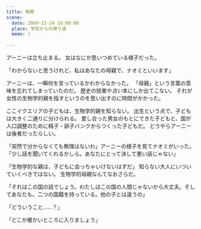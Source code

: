 ```yaml
---
title: 再開
scene:
  date: 2060-12-24 16:00:00
  place: 学校からの帰り道
  memo: |
    
---
```


アーニーは立ち止まる。
女はなにか思いつめている様子だった。

「わからないと思うけれど、私はあなたの母親で、ナオミといいます」

アーニーは、一瞬何を言っているかわからなかった。
「母親」という言葉の意味を忘れてしまっていたのだ。
歴史の授業や*古い*本にしか出てこない。
それが女性の生物学的親を指すというのを思い出すのに時間がかかった。

ここイクエリアの子どもは、生物学的親を知らない。
出生という点で、子どもは大きく二通りに分けられる。
愛し合った男女のもとにできた子どもと、国が人口調整のために精子・卵子バンクからつくった子どもだ。
どうやらアーニーは後者だったらしい。

「突然で分からなくても無理はないわ」アーニーの様子を見てナオミがいった。
「少し話を聞いてくれるかしら。あなたにとって決して悪い話じゃない」

「生物学的な親は、子どもに会っちゃいけないはずだ」
知らない大人にいついていくべきではない。
生物学的母親なんてなおさらだ。

「それはこの国の話でしょう。わたしはこの国の人間じゃないから大丈夫。そしてあなたも。二つの国籍を持っている。他の子とは違うの」

「どういうこと……？」

「どこか暖かいところに入りましょう」
